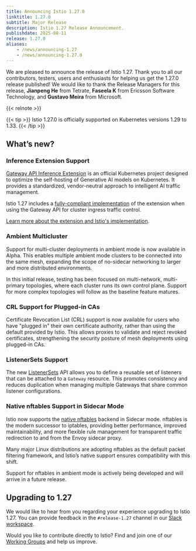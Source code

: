 ```yaml
---
title: Announcing Istio 1.27.0
linktitle: 1.27.0
subtitle: Major Release
description: Istio 1.27 Release Announcement.
publishdate: 2025-08-11
release: 1.27.0
aliases:
    - /news/announcing-1.27
    - /news/announcing-1.27.0
---
```


We are pleased to announce the release of Istio 1.27. Thank you to all our contributors, testers, users and enthusiasts for helping us get the 1.27.0 release published!
We would like to thank the Release Managers for this release, **Jianpeng He** from Tetrate, **Faseela K** from Ericsson Software Technology, and **Gustavo Meira** from Microsoft.

{{< relnote >}}

{{< tip >}}
Istio 1.27.0 is officially supported on Kubernetes versions 1.29 to 1.33.
{{< /tip >}}

## What’s new?

### Inference Extension Support

[Gateway API Inference Extension](https://gateway-api-inference-extension.sigs.k8s.io/) is an official Kubernetes project designed to optimize the self-hosting of Generative AI models on Kubernetes. It provides a standardized, vendor-neutral approach to intelligent AI traffic management.

Istio 1.27 includes a [fully-compliant implementation](https://gateway-api-inference-extension.sigs.k8s.io/implementations/gateways/#istio) of the extension when using the Gateway API for cluster ingress traffic control.

[Learn more about the extension and Istio's implementation](/blog/2025/inference-extension-support/).

### Ambient Multicluster

Support for multi-cluster deployments in ambient mode is now available in Alpha. This enables multiple ambient mode clusters to be connected into the same mesh, expanding the scope of no-sidecar networking to larger and more distributed environments.

In this initial release, testing has been focused on multi-network, multi-primary topologies, where each cluster runs its own control plane. Support for more complex topologies will follow as the baseline feature matures.

### CRL Support for Plugged-in CAs

Certificate Revocation List (CRL) support is now available for users who have "plugged in" their own certificate authority, rather than using the default provided by Istio.  This allows proxies to validate and reject revoked certificates, strengthening the security posture of mesh deployments using plugged-in CAs.

### ListenerSets Support

The new [ListenerSets](https://gateway-api.sigs.k8s.io/geps/gep-1713) API allows you to define a reusable set of listeners that can be attached to a `Gateway` resource. This promotes consistency and reduces duplication when managing multiple Gateways that share common listener configurations.

### Native nftables Support in Sidecar Mode

Istio now supports the [native nftables](https://github.com/istio/istio/issues/47821) backend in Sidecar mode. nftables is the modern successor to iptables, providing better performance, improved maintainability, and more flexible rule management for transparent traffic redirection to and from the Envoy sidecar proxy.

Many major Linux distributions are adopting nftables as the default packet filtering framework, and Istio’s native support ensures compatibility with this shift.

Support for nftables in ambient mode is actively being developed and will arrive in a future release.

## Upgrading to 1.27

We would like to hear from you regarding your experience upgrading to Istio 1.27. You can provide feedback in the `#release-1.27` channel in our [Slack workspace](https://slack.istio.io/).

Would you like to contribute directly to Istio? Find and join one of our [Working Groups](https://github.com/istio/community/blob/master/WORKING-GROUPS.md) and help us improve.
